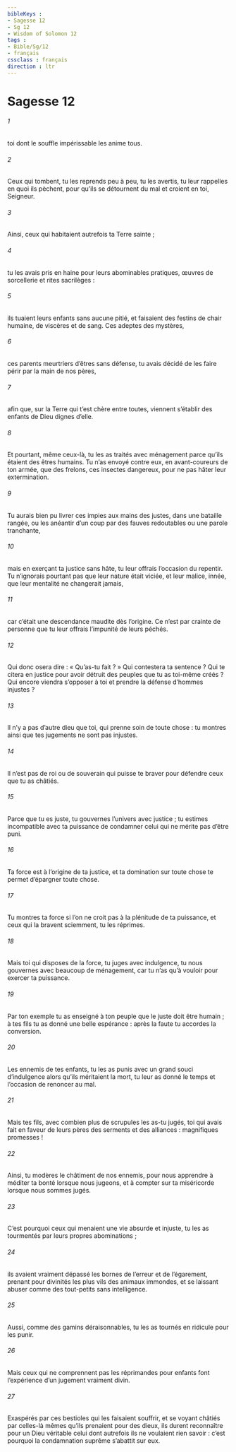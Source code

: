 ```yaml
---
bibleKeys : 
- Sagesse 12
- Sg 12
- Wisdom of Solomon 12
tags : 
- Bible/Sg/12
- français
cssclass : français
direction : ltr
---
```


# Sagesse 12

###### 1
toi dont le souffle impérissable les anime tous.
###### 2
Ceux qui tombent, tu les reprends peu à peu,
tu les avertis, tu leur rappelles en quoi ils pèchent,
pour qu’ils se détournent du mal
et croient en toi, Seigneur.
###### 3
Ainsi, ceux qui habitaient autrefois ta Terre sainte ;
###### 4
tu les avais pris en haine pour leurs abominables pratiques,
œuvres de sorcellerie et rites sacrilèges :
###### 5
ils tuaient leurs enfants sans aucune pitié,
et faisaient des festins de chair humaine, de viscères et de sang.
Ces adeptes des mystères,
###### 6
ces parents meurtriers d’êtres sans défense,
tu avais décidé de les faire périr par la main de nos pères,
###### 7
afin que, sur la Terre qui t’est chère entre toutes,
viennent s’établir des enfants de Dieu dignes d’elle.
###### 8
Et pourtant, même ceux-là, tu les as traités avec ménagement
parce qu’ils étaient des êtres humains.
Tu n’as envoyé contre eux, en avant-coureurs de ton armée,
que des frelons, ces insectes dangereux,
pour ne pas hâter leur extermination.
###### 9
Tu aurais bien pu livrer ces impies aux mains des justes,
dans une bataille rangée,
ou les anéantir d’un coup
par des fauves redoutables ou une parole tranchante,
###### 10
mais en exerçant ta justice sans hâte,
tu leur offrais l’occasion du repentir.
Tu n’ignorais pourtant pas que leur nature était viciée,
et leur malice, innée,
que leur mentalité ne changerait jamais,
###### 11
car c’était une descendance maudite dès l’origine.
Ce n’est par crainte de personne
que tu leur offrais l’impunité de leurs péchés.
###### 12
Qui donc osera dire : « Qu’as-tu fait ? »
Qui contestera ta sentence ?
Qui te citera en justice
pour avoir détruit des peuples que tu as toi-même créés ?
Qui encore viendra s’opposer à toi
et prendre la défense d’hommes injustes ?
###### 13
Il n’y a pas d’autre dieu que toi,
qui prenne soin de toute chose :
tu montres ainsi que tes jugements ne sont pas injustes.
###### 14
Il n’est pas de roi ou de souverain qui puisse te braver
pour défendre ceux que tu as châtiés.
###### 15
Parce que tu es juste, tu gouvernes l’univers avec justice ;
tu estimes incompatible avec ta puissance
de condamner celui qui ne mérite pas d’être puni.
###### 16
Ta force est à l’origine de ta justice,
et ta domination sur toute chose
te permet d’épargner toute chose.
###### 17
Tu montres ta force
si l’on ne croit pas à la plénitude de ta puissance,
et ceux qui la bravent sciemment, tu les réprimes.
###### 18
Mais toi qui disposes de la force,
tu juges avec indulgence,
tu nous gouvernes avec beaucoup de ménagement,
car tu n’as qu’à vouloir pour exercer ta puissance.
###### 19
Par ton exemple tu as enseigné à ton peuple
que le juste doit être humain ;
à tes fils tu as donné une belle espérance :
après la faute tu accordes la conversion.
###### 20
Les ennemis de tes enfants,
tu les as punis avec un grand souci d’indulgence
alors qu’ils méritaient la mort,
tu leur as donné le temps et l’occasion de renoncer au mal.
###### 21
Mais tes fils, avec combien plus de scrupules les as-tu jugés,
toi qui avais fait en faveur de leurs pères des serments et des alliances :
magnifiques promesses !
###### 22
Ainsi, tu modères le châtiment de nos ennemis,
pour nous apprendre à méditer ta bonté lorsque nous jugeons,
et à compter sur ta miséricorde lorsque nous sommes jugés.
###### 23
C’est pourquoi ceux qui menaient une vie absurde et injuste,
tu les as tourmentés par leurs propres abominations ;
###### 24
ils avaient vraiment dépassé les bornes de l’erreur et de l’égarement,
prenant pour divinités les plus vils des animaux immondes,
et se laissant abuser comme des tout-petits sans intelligence.
###### 25
Aussi, comme des gamins déraisonnables,
tu les as tournés en ridicule pour les punir.
###### 26
Mais ceux qui ne comprennent pas les réprimandes pour enfants
font l’expérience d’un jugement vraiment divin.
###### 27
Exaspérés par ces bestioles qui les faisaient souffrir,
et se voyant châtiés par celles-là mêmes qu’ils prenaient pour des dieux,
ils durent reconnaître pour un Dieu véritable
celui dont autrefois ils ne voulaient rien savoir :
c’est pourquoi la condamnation suprême s’abattit sur eux.
